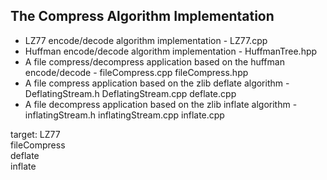 ## The Compress Algorithm Implementation
* LZ77 encode/decode algorithm implementation - LZ77.cpp
* Huffman encode/decode algorithm implementation - HuffmanTree.hpp
* A file compress/decompress application based on the huffman encode/decode - fileCompress.cpp fileCompress.hpp
* A file compress application based on the zlib deflate algorithm  - DeflatingStream.h DeflatingStream.cpp deflate.cpp
* A file decompress application based on the zlib inflate algorithm  - inflatingStream.h inflatingStream.cpp inflate.cpp

target: 
LZ77  
fileCompress  
deflate  
inflate  
